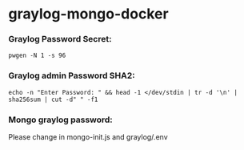 # graylog-mongo-docker

### Graylog Password Secret:
`pwgen -N 1 -s 96`

### Graylog admin Password SHA2:

`echo -n "Enter Password: " && head -1 </dev/stdin | tr -d '\n' | sha256sum | cut -d" " -f1`

### Mongo graylog password:

Please change in mongo-init.js and graylog/.env
